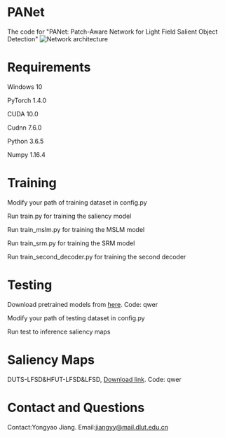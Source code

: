 # PANet
The code for "PANet: Patch-Aware Network for Light Field Salient Object Detection"
![Network architecture](img/network.png)


# Requirements

Windows 10

PyTorch 1.4.0

CUDA 10.0

Cudnn 7.6.0

Python 3.6.5

Numpy 1.16.4

# Training 

Modify your path of training dataset in config.py

Run train.py for training the saliency model

Run train_mslm.py for training the MSLM model

Run train_srm.py for training the SRM model

Run train_second_decoder.py for training the second decoder

# Testing

Download pretrained models from [here](https://pan.baidu.com/s/1zUtCIHJsZhfRP_ldkmzozg). Code: qwer

Modify your path of testing dataset in config.py

Run test to inference saliency maps

# Saliency Maps

DUTS-LFSD&HFUT-LFSD&LFSD, [Download link](https://pan.baidu.com/s/1WfPjFGI54CwUf2ZLZpyWPQ). Code: qwer

# Contact and Questions

Contact:Yongyao Jiang. Email:jiangyy@mail.dlut.edu.cn
